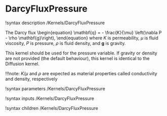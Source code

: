 # DarcyFluxPressure
!syntax description /Kernels/DarcyFluxPressure

The Darcy flux
\begin{equation}
\mathbf{q} = - \frac{K}{\mu} \left(\nabla P - \rho \mathbf{g}\right),
\end{equation}
where $K$ is permeability, $\mu$ is fluid viscosity, $P$ is pressure, $\rho$ is fluid density,
and $\mathbf{g}$ is gravity.

This kernel should be used for the pressure variable. If gravity or density are not provided
(the default behaviour), this kernel is identical to the Diffusion kernel.

!!!note:
    $K/\mu$ and $\rho$ are expected as material properties called conductivity
    and density, respectively

!syntax parameters /Kernels/DarcyFluxPressure

!syntax inputs /Kernels/DarcyFluxPressure

!syntax children /Kernels/DarcyFluxPressure
